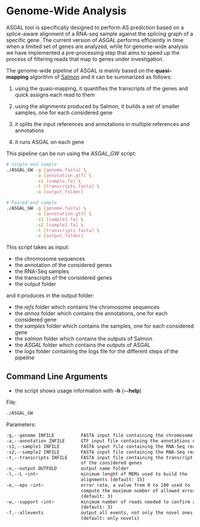 [//]: # (Comment)
# Genome-Wide Analysis

ASGAL tool is specifically designed to perform AS prediction based on
a splice-aware alignment of a RNA-seq sample against the splicing
graph of a specific gene. The current version of _ASGAL_ performs
efficiently in time when a limited set of genes are analyzed, while
for genome-wide analysis we have implemented a pre-processing step
that aims to speed up the process of filtering reads that map to genes
under investigation.

The genome-wide pipeline of ASGAL is mainly based on the **quasi-mapping**
algorithm of [Salmon](https://combine-lab.github.io/salmon/) and it
can be summarized as follows:

1. using the quasi-mapping, it quantifies the transcripts of the genes
and quick assigns each read to them

2. using the alignments produced by Salmon, it builds a set of
smaller samples, one for each considered gene

3. it splits the input references and annotations in multiple references and annotations

4. it runs ASGAL on each gene 

This pipeline can be run using the _ASGAL_GW_ script:
```bash
# Single-end sample
./ASGAL_GW -g [genome.fasta] \
           -a [annotation.gtf] \
           -s1 [sample.fa] \
           -t [transcripts.fasta] \
           -o [output_folder]

# Paired-end sample 
./ASGAL_GW -g [genome.fasta] \
           -a [annotation.gtf] \
           -s1 [sample1.fa] \
           -s2 [sample2.fa] \
           -t [transcripts.fasta] \
           -o [output_folder]
```

This script takes as input:
* the chromosome sequences
* the annotation of the considered genes
* the RNA-Seq samples
* the transcripts of the considered genes
* the output folder

and it produces in the output folder:
* the _refs_ folder which contains the chromosome sequences
* the _annos_ folder which contains the annotations, one for each considered gene
* the _samples_ folder which contains the samples, one for each considered gene
* the _salmon_ folder which contains the outputs of Salmon
* the _ASGAL_ folder which contains the outputs of ASGAL
* the _logs_ folder containing the logs file for the different steps of the pipeline

## Command Line Arguments
* the script shows usage information with **-h** (**\-\-help**)

File:
```bash
./ASGAL_GW
```
Parameters:
```bash
-g,--genome INFILE          FASTA input file containing the chromosome sequences
-a,--annotation INFILE      GTF input file containing the annotations of considered genes
-s1,--sample1 INFILE        FASTA input file containing the RNA-Seq reads (sample 1)
-s2,--sample2 INFILE        FASTA input file containing the RNA-Seq reads (sample 2)
-t,--transcripts INFILE     FASTA input file containing the transcript sequences
                            of the considered genes
-o,--output OUTFOLD         output name folder
-l,--L <int>                minimum lenght of MEMs used to build the
                            alignments (default: 15)
-e,--eps <int>              error rate, a value from 0 to 100 used to
                            compute the maximum number of allowed errors
                            (default: 3)
-w,--support <int>          minimum number of reads needed to confirm an event
                            (default: 3)
-f,--allevents              output all events, not only the novel ones
                            (default: only novels)
```

<!---
## Example
We built a simple example using 19 genes from two human chromosomes, namely chromosome 13 and chromosome Y. To run the example:

1 download the example data from [here]()

2 unzip the archive:
```bash
tar xvfz example.tar.gz
cd example
```
3 run the ASGAL pipeline:
```bash
/path/to/ASGAL_GW -g genome.fa -a annotations.gtf -s1 sample1.fa.gz -t transcripts.fa.gz -o ./outFold
```
-->